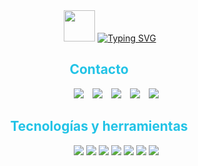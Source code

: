 
<div style="text-align: center;">
	<picture><img src = "https://github.com/7oSkaaa/7oSkaaa/blob/main/Images/about_me.gif?raw=true" width = 50px></picture>
  <a href="https://git.io/typing-svg">
    <img src="https://readme-typing-svg.demolab.com?font=Fira+Code&pause=1000&width=435&lines=%C2%A1Hola!+Soy+Wilson+Garc%C3%ADa.+Bienvenidos!&center=true&color=22c3e6" alt="Typing SVG" />
  </a>
</div>


<h2 align="center" style="color:#22c3e6;">Contacto<img  width="35"></h2>

<p align="center">
 <div align="center"  class="icons-social" style="margin-left: 10px;">
        <a style="margin-left: 10px;"  target="_blank" href="https://www.linkedin.com/in/wilson-garcia-arboleda/">
        <img src="https://img.icons8.com/?size=100&id=447&format=png&color=22C3E6"></a>
       	<a style="margin-left: 10px;" target="_blank" href="https://wilsongarcia.itch.io/">
	<img src="https://img.icons8.com/?size=100&id=b9_NzGK1H_Pe&format=png&color=22C3E6"></a>
	<a style="margin-left: 10px;" target="_blank" href="https://drive.google.com/file/d/1CsNR1XtsRGS67A0V0TM07Y0KpWi9l2Ft/view?usp=sharing">
	<img src="https://img.icons8.com/?size=100&id=39372&format=png&color=22C3E6"></a>
	 <a style="margin-left: 10px;" target="_blank" href="https://garciaw602.wixstudio.com/portafolio-wilsong">
	<img src="https://img.icons8.com/?size=100&id=cQfKnWABsKk9&format=png&color=22C3E6"></a>
	 <a style="margin-left: 10px;" target="_blank" href="https://discord.com/users/wilon6942">
	<img src="https://img.icons8.com/?size=100&id=gxdxl0oMFoSA&format=png&color=22C3E6"></a>
 </div>
</p>

 <h2 align="center" style="color:#22c3e6;">Tecnologías y herramientas<img  width="35"></h2>

 <p align="center">
 <div align="center"  class="icons-social" style="margin-left: 20px;">
        <img src="https://img.icons8.com/?size=100&id=38240&format=png&color=22C3E6"></a>
	<img src="https://img.icons8.com/?size=100&id=26029&format=png&color=22C3E6"></a>
	<img src="https://img.icons8.com/?size=100&id=55205&format=png&color=22C3E6"></a>
	 <img src="https://img.icons8.com/?size=100&id=121601&format=png&color=22C3E6"></a>
	<img src="https://img.icons8.com/?size=100&id=11113&format=png&color=22C3E6"></a>
	<img src="https://img.icons8.com/?size=100&id=11566&format=png&color=22C3E6"></a>
	<img src="https://img.icons8.com/?size=100&id=03aYi0fY0D9X&format=png&color=22C3E6"></a>
	 
 </div>
</p>

<!-- ## 👋 &nbsp;Hey there! I'm Aditya Kanoi -->
